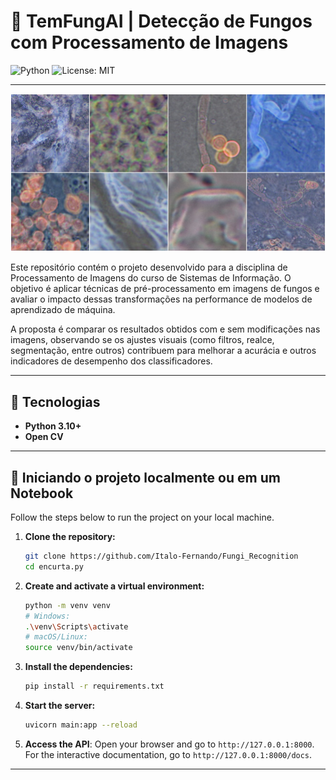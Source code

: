 # **🧫 TemFungAI | Detecção de Fungos com Processamento de Imagens**

![Python](https://img.shields.io/badge/Python-3.10%2B-blue?style=for-the-badge&logo=python)
![License: MIT](https://img.shields.io/badge/License-MIT-yellow.svg?style=for-the-badge)


---

![Mosaico de fungos com inversão de cores](./mosaico_invertido.jpg)

Este repositório contém o projeto desenvolvido para a disciplina de Processamento de Imagens do curso de Sistemas de Informação. O objetivo é aplicar técnicas de pré-processamento em imagens de fungos e avaliar o impacto dessas transformações na performance de modelos de aprendizado de máquina.

A proposta é comparar os resultados obtidos com e sem modificações nas imagens, observando se os ajustes visuais (como filtros, realce, segmentação, entre outros) contribuem para melhorar a acurácia e outros indicadores de desempenho dos classificadores.




---

## 🧰 Tecnologias

-   **Python 3.10+**
-   **Open CV**

---

## 🚀 Iniciando o projeto localmente ou em um Notebook

Follow the steps below to run the project on your local machine.

1.  **Clone the repository:**
    ```bash
    git clone https://github.com/Italo-Fernando/Fungi_Recognition
    cd encurta.py
    ```
2.  **Create and activate a virtual environment:**
    ```bash
    python -m venv venv
    # Windows:
    .\venv\Scripts\activate
    # macOS/Linux:
    source venv/bin/activate
    ```
3.  **Install the dependencies:**
    ```bash
    pip install -r requirements.txt
    ```
4.  **Start the server:**
    ```bash
    uvicorn main:app --reload
    ```
5.  **Access the API**: Open your browser and go to `http://127.0.0.1:8000`. For the interactive documentation, go to `http://127.0.0.1:8000/docs`.

---